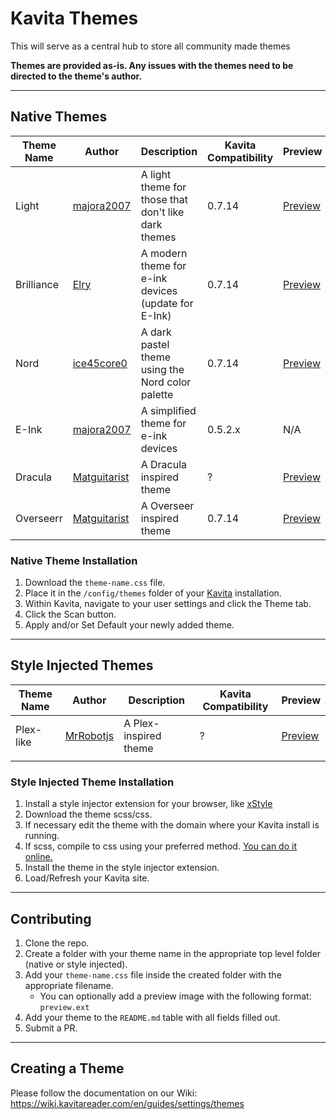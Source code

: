 # Kavita Themes
This will serve as a central hub to store all community made themes

**Themes are provided as-is. Any issues with the themes need to be directed to the theme's author.**

---
## Native Themes
| Theme Name | Author | Description                                         | Kavita Compatibility | Preview | 
|------------|--------|-----------------------------------------------------|----------------------|---------|
| Light      | [majora2007](https://github.com/majora2007)    | A light theme for those that don't like dark themes | 0.7.14               | [Preview](https://github.com/Kareadita/Themes/blob/main/Native%20Themes/Light/example.png) |
| Brilliance | [Elry](https://github.com/ElryWeeb)            | A modern theme for e-ink devices (update for E-Ink) | 0.7.14               | [Preview](https://github.com/Kareadita/Themes/blob/main/Native%20Themes/Brilliance/preview.png) |
| Nord       | [ice45core0](https://github.com/ice45core0)    | A dark pastel theme using the Nord color palette    | 0.7.14               | [Preview](https://github.com/Kareadita/Themes/blob/main/Native%20Themes/Nord/preview.png) |
| E-Ink      | [majora2007](https://github.com/majora2007)    | A simplified theme for e-ink devices                | 0.5.2.x              | N/A |
| Dracula    | [Matguitarist](https://github.com/matguitarist)| A Dracula inspired theme                            | ?                    | [Preview](https://github.com/Kareadita/Themes/blob/main/Native%20Themes/Dracula/preview.jpg) |
| Overseerr  | [Matguitarist](https://github.com/matguitarist)| A Overseer inspired theme                           | 0.7.14               | [Preview](https://github.com/Kareadita/Themes/blob/main/Native%20Themes/Overseerr/preview.jpg) |

### Native Theme Installation
1. Download the `theme-name.css` file.
2. Place it in the `/config/themes` folder of your [Kavita](https://github.com/Kareadita/Kavita) installation.
3. Within Kavita, navigate to your user settings and click the Theme tab.
4. Click the Scan button.
5. Apply and/or Set Default your newly added theme.
---
## Style Injected Themes
| Theme Name | Author | Description                                         | Kavita Compatibility | Preview | 
|------------|--------|-----------------------------------------------------|----------------------|---------|
| Plex-like      | [MrRobotjs](https://github.com/MrRobotjs)    | A Plex-inspired theme                | ?           | [Preview](https://github.com/Kareadita/Themes/blob/main/Style%20Injected%20Themes/Plex-like/preview.png)
|            |        |                                                     |                      |

### Style Injected Theme Installation
1. Install a style injector extension for your browser, like [xStyle](https://chrome.google.com/webstore/detail/xstyle/hncgkmhphmncjohllpoleelnibpmccpj/related?hl=en)
2. Download the theme scss/css.
3. If necessary edit the theme with the domain where your Kavita install is running.
4. If scss, compile to css using your preferred method. [You can do it online.](https://www.cssportal.com/scss-to-css/)
5. Install the theme in the style injector extension.
6. Load/Refresh your Kavita site.
---
## Contributing
1. Clone the repo.
2. Create a folder with your theme name in the appropriate top level folder (native or style injected).
3. Add your `theme-name.css` file inside the created folder with the appropriate filename. 
    - You can optionally add a preview image with the following format: `preview.ext`
4. Add your theme to the `README.md` table with all fields filled out.
5. Submit a PR.
---
## Creating a Theme
Please follow the documentation on our Wiki: https://wiki.kavitareader.com/en/guides/settings/themes
